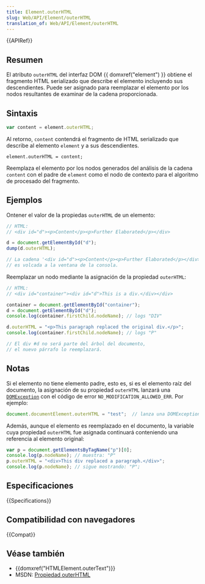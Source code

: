 ```yaml
---
title: Element.outerHTML
slug: Web/API/Element/outerHTML
translation_of: Web/API/Element/outerHTML
---
```


{{APIRef}}

## Resumen

El atributo `outerHTML` del interfaz DOM {{ domxref("element") }} obtiene el fragmento HTML serializado que describe el elemento incluyendo sus descendientes. Puede ser asignado para reemplazar el elemento por los nodos resultantes de examinar de la cadena proporcionada.

## Sintaxis

```js
var content = element.outerHTML;
```

Al retorno, `content` contendrá el fragmento de HTML serializado que describe al elemento `element` y a sus descendientes.

```
element.outerHTML = content;
```

Reemplaza el elemento por los nodos generados del análisis de la cadena `content` con el padre de `element` como el nodo de contexto para el algoritmo de procesado del fragmento.

## Ejemplos

Ontener el valor de la propiedas `outerHTML` de un elemento:

```js
// HTML:
// <div id="d"><p>Content</p><p>Further Elaborated</p></div>

d = document.getElementById("d");
dump(d.outerHTML);

// La cadena '<div id="d"><p>Content</p><p>Further Elaborated</p></div>'
// es volcada a la ventana de la consola.
```

Reemplazar un nodo mediante la asignación de la propiedad `outerHTML`:

```js
// HTML:
// <div id="container"><div id="d">This is a div.</div></div>

container = document.getElementById("container");
d = document.getElementById("d");
console.log(container.firstChild.nodeName); // logs "DIV"

d.outerHTML = "<p>This paragraph replaced the original div.</p>";
console.log(container.firstChild.nodeName); // logs "P"

// El div #d no será parte del árbol del documento,
// el nuevo párrafo lo reemplazará.
```

## Notas

Si el elemento no tiene elemento padre, esto es, si es el elemento raíz del documento, la asignación de su propiedad `outerHTML` lanzará una [`DOMException`](/en/DOM/DOMException) con el código de error `NO_MODIFICATION_ALLOWED_ERR`. Por ejemplo:

```js
document.documentElement.outerHTML = "test";  // lanza una DOMException
```

Además, aunque el elemento es reemplazado en el documento, la variable cuya propiedad `outerHTML` fue asignada continuará conteniendo una referencia al elemento original:

```js
var p = document.getElementsByTagName("p")[0];
console.log(p.nodeName); // muestra: "P"
p.outerHTML = "<div>This div replaced a paragraph.</div>";
console.log(p.nodeName); // sigue mostrando: "P";
```

## Especificaciones

{{Specifications}}

## Compatibilidad con navegadores

{{Compat}}

## Véase también

- {{domxref("HTMLElement.outerText")}}
- MSDN: [Propiedad outerHTML](http://msdn.microsoft.com/en-us/library/ms534310%28v=vs.85%29.aspx)
